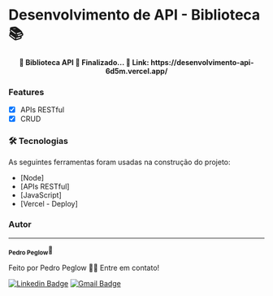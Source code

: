 # Desenvolvimento de API - Biblioteca 📚

<h4 align="center"> 
	🏁  Biblioteca API 🚀 Finalizado...  🏁
	Link: https://desenvolvimento-api-6d5m.vercel.app/
</h4>

### Features

- [x] APIs RESTful
- [x] CRUD

### 🛠 Tecnologias

As seguintes ferramentas foram usadas na construção do projeto:

- [Node]
- [APIs RESTful]
- [JavaScript]
- [Vercel - Deploy]

### Autor

---

<sub><b>Pedro Peglow</b></sub>🚀

Feito por Pedro Peglow 👋🏽 Entre em contato!

[![Linkedin Badge](https://img.shields.io/badge/-Pedro-blue?style=flat-square&logo=Linkedin&logoColor=white&link=https://www.linkedin.com/in/pedro-peglow/)](https://www.linkedin.com/in/pedro-peglow/)
[![Gmail Badge](https://img.shields.io/badge/-pedropeglowm@gmail.com-c14438?style=flat-square&logo=Gmail&logoColor=white&link=mailto:pedropeglowm@gmail.com)](mailto:pedropeglowm@gmail.com)
